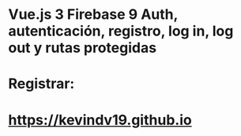 # Vue.js 3 Firebase 9 Auth, autenticación, registro, log in, log out y rutas protegidas

# Registrar:

# https://kevindv19.github.io




